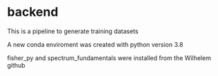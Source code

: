 # backend
This is a pipeline to generate training datasets

A new conda enviroment was created with python version 3.8

fisher_py and spectrum_fundamentals were installed from the Wilhelem github